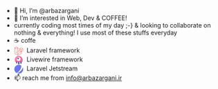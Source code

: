 - 👋 Hi, I’m @arbazargani
- 👀 I’m interested in Web, Dev & COFFEE!
- currently coding most times of my day ;-} & looking to collaborate on nothing & everything!
I use most of these stuffs everyday
- ☕ coffe
- <img src="https://github.com/primer-studio/assets/blob/main/images/laravel.png?raw=true" width="21" align="top">&nbsp; Laravel framework
- <img src="https://github.com/primer-studio/assets/blob/main/images/livewire.png?raw=true" width="21" align="top">&nbsp; Livewire framework
- <img src="https://github.com/primer-studio/assets/blob/main/images/jetstream.png?raw=true" width="21" align="top">&nbsp; Laravel Jetstream
- 📫 reach me from info@arbazargani.ir

<!---
arbazargani/arbazargani is a ✨ special ✨ repository because its `README.md` (this file) appears on your GitHub profile.
You can click the Preview link to take a look at your changes.
--->
